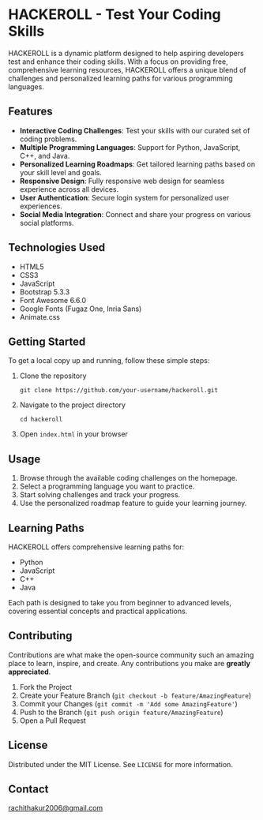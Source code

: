 # HACKEROLL - Test Your Coding Skills



HACKEROLL is a dynamic platform designed to help aspiring developers test and enhance their coding skills. With a focus on providing free, comprehensive learning resources, HACKEROLL offers a unique blend of challenges and personalized learning paths for various programming languages.


## Features

- **Interactive Coding Challenges**: Test your skills with our curated set of coding problems.
- **Multiple Programming Languages**: Support for Python, JavaScript, C++, and Java.
- **Personalized Learning Roadmaps**: Get tailored learning paths based on your skill level and goals.
- **Responsive Design**: Fully responsive web design for seamless experience across all devices.
- **User Authentication**: Secure login system for personalized user experiences.
- **Social Media Integration**: Connect and share your progress on various social platforms.

## Technologies Used

- HTML5
- CSS3
- JavaScript
- Bootstrap 5.3.3
- Font Awesome 6.6.0
- Google Fonts (Fugaz One, Inria Sans)
- Animate.css

## Getting Started

To get a local copy up and running, follow these simple steps:

1. Clone the repository
   ```
   git clone https://github.com/your-username/hackeroll.git
   ```
2. Navigate to the project directory
   ```
   cd hackeroll
   ```
3. Open `index.html` in your browser

## Usage

1. Browse through the available coding challenges on the homepage.
2. Select a programming language you want to practice.
3. Start solving challenges and track your progress.
4. Use the personalized roadmap feature to guide your learning journey.

## Learning Paths

HACKEROLL offers comprehensive learning paths for:

- Python
- JavaScript
- C++
- Java

Each path is designed to take you from beginner to advanced levels, covering essential concepts and practical applications.

## Contributing

Contributions are what make the open-source community such an amazing place to learn, inspire, and create. Any contributions you make are **greatly appreciated**.

1. Fork the Project
2. Create your Feature Branch (`git checkout -b feature/AmazingFeature`)
3. Commit your Changes (`git commit -m 'Add some AmazingFeature'`)
4. Push to the Branch (`git push origin feature/AmazingFeature`)
5. Open a Pull Request

## License

Distributed under the MIT License. See `LICENSE` for more information.

## Contact

rachithakur2006@gmail.com


